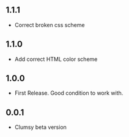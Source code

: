 ## 1.1.1
- Correct broken css scheme

## 1.1.0
- Add correct HTML color scheme

## 1.0.0
- First Release. Good condition to work with.

## 0.0.1
- Clumsy beta version
